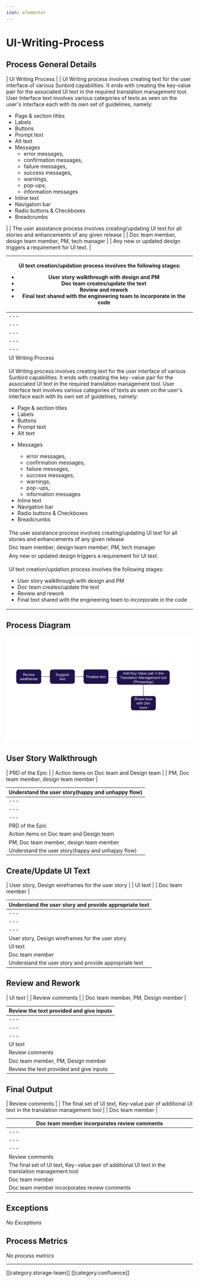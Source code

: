 ```yaml
---
icon: elementor
---
```


# UI-Writing-Process

## Process General Details

\| UI Writing Process  | | UI Writing process involves creating text for the user interface of various Sunbird capabilities. It ends with creating the key-value pair for the associated UI text in the required translation management tool.  User Interface text involves various  categories of texts as seen on the user's interface each with its own set of guidelines, namely:

* Page & section titles
* Labels
* Buttons
* Prompt text
* Alt text
* Messages
  * error messages,
  * confirmation messages,
  * failure messages,
  * success messages,
  * warnings,
  * pop-ups,
  * information messages
* Inline text
* Navigation bar
* Radio buttons & Checkboxes
* Breadcrumbs

\| | The user assistance process involves creating/updating UI text for all stories and enhancements of any given release | | Doc team member, design team member, PM, tech manager | | Any new or updated design triggers a requirement for UI text. |

| <p>UI text creation/updation process involves the following stages:</p><ul><li>User story walkthrough with design and PM</li><li>Doc team creates/update the text</li><li>Review and rework</li><li>Final text shared with the engineering team to incorporate in the code</li></ul>                                                                                                                                                                                                                                                                                                                                                                                                                                                                                                                 |
| ---------------------------------------------------------------------------------------------------------------------------------------------------------------------------------------------------------------------------------------------------------------------------------------------------------------------------------------------------------------------------------------------------------------------------------------------------------------------------------------------------------------------------------------------------------------------------------------------------------------------------------------------------------------------------------------------------------------------------------------------------------------------------------------------------- |
| ---                                                                                                                                                                                                                                                                                                                                                                                                                                                                                                                                                                                                                                                                                                                                                                                                  |
| ---                                                                                                                                                                                                                                                                                                                                                                                                                                                                                                                                                                                                                                                                                                                                                                                                  |
| ---                                                                                                                                                                                                                                                                                                                                                                                                                                                                                                                                                                                                                                                                                                                                                                                                  |
| ---                                                                                                                                                                                                                                                                                                                                                                                                                                                                                                                                                                                                                                                                                                                                                                                                  |
| ---                                                                                                                                                                                                                                                                                                                                                                                                                                                                                                                                                                                                                                                                                                                                                                                                  |
| UI Writing Process                                                                                                                                                                                                                                                                                                                                                                                                                                                                                                                                                                                                                                                                                                                                                                                   |
| <p>UI Writing process involves creating text for the user interface of various Sunbird capabilities. It ends with creating the key-value pair for the associated UI text in the required translation management tool.  User Interface text involves various  categories of texts as seen on the user's interface each with its own set of guidelines, namely:</p><ul><li>Page &#x26; section titles</li><li>Labels</li><li>Buttons</li><li>Prompt text</li><li>Alt text</li><li><p>Messages</p><ul><li>error messages,</li><li>confirmation messages,</li><li>failure messages,</li><li>success messages,</li><li>warnings,</li><li>pop-ups,</li><li>information messages</li></ul></li><li>Inline text</li><li>Navigation bar</li><li>Radio buttons &#x26; Checkboxes</li><li>Breadcrumbs</li></ul> |
| The user assistance process involves creating/updating UI text for all stories and enhancements of any given release                                                                                                                                                                                                                                                                                                                                                                                                                                                                                                                                                                                                                                                                                 |
| Doc team member, design team member, PM, tech manager                                                                                                                                                                                                                                                                                                                                                                                                                                                                                                                                                                                                                                                                                                                                                |
| Any new or updated design triggers a requirement for UI text.                                                                                                                                                                                                                                                                                                                                                                                                                                                                                                                                                                                                                                                                                                                                        |
| <p>UI text creation/updation process involves the following stages:</p><ul><li>User story walkthrough with design and PM</li><li>Doc team creates/update the text</li><li>Review and rework</li><li>Final text shared with the engineering team to incorporate in the code</li></ul>                                                                                                                                                                                                                                                                                                                                                                                                                                                                                                                 |

## Process Diagram

![](<../../../.gitbook/assets/UI text process.png>)

## User Story Walkthrough

\| PRD of the Epic | | Action items on Doc team and Design team | | PM, Doc team member, design team member |

| Understand the user story(happy and unhappy flow) |
| ------------------------------------------------- |
| ---                                               |
| ---                                               |
| ---                                               |
| PRD of the Epic                                   |
| Action items on Doc team and Design team          |
| PM, Doc team member, design team member           |
| Understand the user story(happy and unhappy flow) |

## Create/Update UI Text

\| User story, Design wireframes for the user story  | | UI text | | Doc team member |

| Understand the user story and provide appropriate text |
| ------------------------------------------------------ |
| ---                                                    |
| ---                                                    |
| ---                                                    |
| User story, Design wireframes for the user story       |
| UI text                                                |
| Doc team member                                        |
| Understand the user story and provide appropriate text |

## Review and Rework

\| UI text | | Review comments | | Doc team member, PM, Design member |

| Review the text provided and give inputs |
| ---------------------------------------- |
| ---                                      |
| ---                                      |
| ---                                      |
| UI text                                  |
| Review comments                          |
| Doc team member, PM, Design member       |
| Review the text provided and give inputs |

## Final Output

\| Review comments | | The final set of UI text, Key-value pair of additional UI text in the translation management tool | | Doc team member |

| Doc team member incorporates review comments                                                      |
| ------------------------------------------------------------------------------------------------- |
| ---                                                                                               |
| ---                                                                                               |
| ---                                                                                               |
| Review comments                                                                                   |
| The final set of UI text, Key-value pair of additional UI text in the translation management tool |
| Doc team member                                                                                   |
| Doc team member incorporates review comments                                                      |

## Exceptions&#x20;

_No Exceptions_

## Process Metrics

_No process metrics_

***

\[\[category.storage-team]] \[\[category.confluence]]
